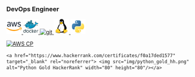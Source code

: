 ### DevOps Engineer

<p align="left"> 
    <a href="https://aws.amazon.com" target="_blank" rel="noreferrer"> <img src="https://raw.githubusercontent.com/devicons/devicon/master/icons/amazonwebservices/amazonwebservices-original-wordmark.svg" alt="aws" width="40" height="40"/> </a> 
    <a href="https://www.docker.com/" target="_blank" rel="noreferrer"> <img src="https://raw.githubusercontent.com/devicons/devicon/master/icons/docker/docker-original-wordmark.svg" alt="docker" width="40" height="40"/> </a> 
    <a href="https://git-scm.com/" target="_blank" rel="noreferrer"> <img src="https://www.vectorlogo.zone/logos/git-scm/git-scm-icon.svg" alt="git" width="40" height="40"/> </a> 
    <a href="https://www.linux.org/" target="_blank" rel="noreferrer"> <img src="https://raw.githubusercontent.com/devicons/devicon/master/icons/linux/linux-original.svg" alt="linux" width="40" height="40"/> </a> 
    <a href="https://www.python.org" target="_blank" rel="noreferrer"> <img src="https://raw.githubusercontent.com/devicons/devicon/master/icons/python/python-original.svg" alt="python" width="40" height="40"/> </a> 
</p>

<p align="left"> 
    <a href="https://www.credly.com/badges/7e4c3a01-7138-4e31-8a44-eef7ffcb0bc8/public_url" target="_blank" rel="noreferrer"> <img src="https://d1.awsstatic.com/training-and-certification/certification-badges/AWS-Certified-Cloud-Practitioner_badge.634f8a21af2e0e956ed8905a72366146ba22b74c.png" alt="AWS CP" width="80" height="80"/></a>

    <a href="https://www.hackerrank.com/certificates/f0a17ded1577" target="_blank" rel="noreferrer"> <img src="img/python_gold_hh.png" alt="Python Gold HackerRank" width="80" height="80"/></a>

</p>

<!--
    <iframe width="80" height="80" seamless frameborder="0" scrolling="no" src="https://www.hackerrank.com/certificates/iframe/f0a17ded1577"></iframe>


**pvictorc/pvictorc** is a ✨ _special_ ✨ repository because its `README.md` (this file) appears on your GitHub profile.

Here are some ideas to get you started:

- 🔭 I’m currently working on ...
- 🌱 I’m currently learning ...
- 👯 I’m looking to collaborate on ...
- 🤔 I’m looking for help with Cloud DevOps, DevOps Engineer, Data Engineer
- 💬 Ask me about ...
- 📫 How to reach me: ...
- 😄 Pronouns: ...
- ⚡ Fun fact: ...
-->


